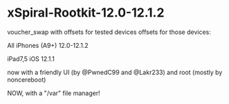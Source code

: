 # xSpiral-Rootkit-12.0-12.1.2

voucher_swap with offsets for tested devices offsets for those devices:

All iPhones (A9+) 12.0-12.1.2

iPad7,5 iOS 12.1.1

now with a friendly UI (by @PwnedC99 and @Lakr233) and root (mostly by noncereboot)

NOW, with a "/var" file manager!
